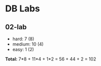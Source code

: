 # DB Labs

## 02-lab

+ hard: 7 (8)
+ medium: 10 (4)
+ easy: 1 (2)

**Total:** 7\*8 + 11\*4 + 1\*2 = 56 + 44 + 2 = 102
